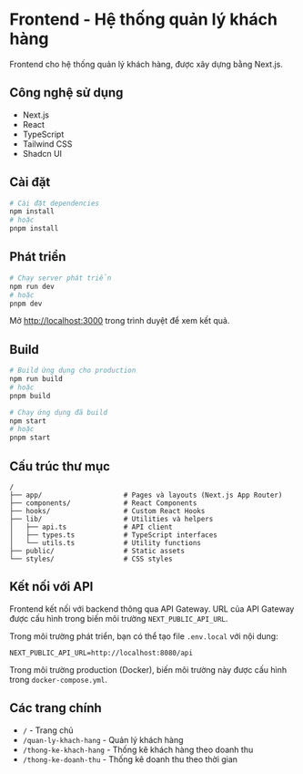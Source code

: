 # Frontend - Hệ thống quản lý khách hàng

Frontend cho hệ thống quản lý khách hàng, được xây dựng bằng Next.js.

## Công nghệ sử dụng

- Next.js
- React
- TypeScript
- Tailwind CSS
- Shadcn UI

## Cài đặt

```bash
# Cài đặt dependencies
npm install
# hoặc
pnpm install
```

## Phát triển

```bash
# Chạy server phát triển
npm run dev
# hoặc
pnpm dev
```

Mở [http://localhost:3000](http://localhost:3000) trong trình duyệt để xem kết quả.

## Build

```bash
# Build ứng dụng cho production
npm run build
# hoặc
pnpm build

# Chạy ứng dụng đã build
npm start
# hoặc
pnpm start
```

## Cấu trúc thư mục

```
/
├── app/                    # Pages và layouts (Next.js App Router)
├── components/             # React Components
├── hooks/                  # Custom React Hooks
├── lib/                    # Utilities và helpers
│   ├── api.ts              # API client
│   ├── types.ts            # TypeScript interfaces
│   └── utils.ts            # Utility functions
├── public/                 # Static assets
└── styles/                 # CSS styles
```

## Kết nối với API

Frontend kết nối với backend thông qua API Gateway. URL của API Gateway được cấu hình trong biến môi trường `NEXT_PUBLIC_API_URL`.

Trong môi trường phát triển, bạn có thể tạo file `.env.local` với nội dung:

```
NEXT_PUBLIC_API_URL=http://localhost:8080/api
```

Trong môi trường production (Docker), biến môi trường này được cấu hình trong `docker-compose.yml`.

## Các trang chính

- `/` - Trang chủ
- `/quan-ly-khach-hang` - Quản lý khách hàng
- `/thong-ke-khach-hang` - Thống kê khách hàng theo doanh thu
- `/thong-ke-doanh-thu` - Thống kê doanh thu theo thời gian

